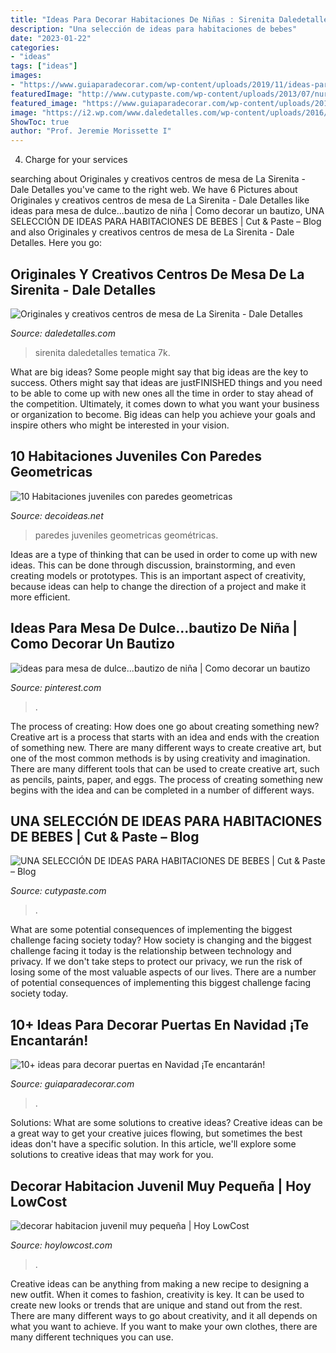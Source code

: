```yaml
---
title: "Ideas Para Decorar Habitaciones De Niñas : Sirenita Daledetalles Tematica 7k"
description: "Una selección de ideas para habitaciones de bebes"
date: "2023-01-22"
categories:
- "ideas"
tags: ["ideas"]
images:
- "https://www.guiaparadecorar.com/wp-content/uploads/2019/11/ideas-para-decorar-puertas-en-Navidad-3.jpg"
featuredImage: "http://www.cutypaste.com/wp-content/uploads/2013/07/nursery-09.png"
featured_image: "https://www.guiaparadecorar.com/wp-content/uploads/2019/11/ideas-para-decorar-puertas-en-Navidad-3.jpg"
image: "https://i2.wp.com/www.daledetalles.com/wp-content/uploads/2016/08/centro-de-mesa-sirenita10.jpg?resize=501%2C891"
ShowToc: true
author: "Prof. Jeremie Morissette I"
---
```



4. Charge for your services 

	

		
searching about Originales y creativos centros de mesa de La Sirenita - Dale Detalles you've came to the right web. We have 6 Pictures about Originales y creativos centros de mesa de La Sirenita - Dale Detalles like ideas para mesa de dulce...bautizo de niña | Como decorar un bautizo, UNA SELECCIÓN DE IDEAS PARA HABITACIONES DE BEBES | Cut &amp; Paste – Blog and also Originales y creativos centros de mesa de La Sirenita - Dale Detalles. Here you go:
		
    
## Originales Y Creativos Centros De Mesa De La Sirenita - Dale Detalles

<img loading=lazy src="https://i2.wp.com/www.daledetalles.com/wp-content/uploads/2016/08/centro-de-mesa-sirenita10.jpg?resize=501%2C891" onerror="this.onerror=null;this.src='https://tse4.mm.bing.net/th?id=OIP.wuIdaNDCV6_WaUBKoP3ZtgHaNK&amp;pid=15.1';" alt="Originales y creativos centros de mesa de La Sirenita - Dale Detalles">

_Source: daledetalles.com_

>sirenita daledetalles tematica 7k. 

	

What are big ideas?
Some people might say that big ideas are the key to success. Others might say that ideas are justFINISHED things and you need to be able to come up with new ones all the time in order to stay ahead of the competition. Ultimately, it comes down to what you want your business or organization to become. Big ideas can help you achieve your goals and inspire others who might be interested in your vision.

    
## 10 Habitaciones Juveniles Con Paredes Geometricas

<img loading=lazy src="https://www.decoideas.net/wp-content/uploads/2017/03/paredes-geometricas-1.jpg" onerror="this.onerror=null;this.src='https://tse3.mm.bing.net/th?id=OIP.vU3PbbYH8yPgsrdgsHofgAHaJ_&amp;pid=15.1';" alt="10 Habitaciones juveniles con paredes geometricas">

_Source: decoideas.net_

>paredes juveniles geometricas geométricas. 

	

Ideas are a type of thinking that can be used in order to come up with new ideas. This can be done through discussion, brainstorming, and even creating models or prototypes. This is an important aspect of creativity, because ideas can help to change the direction of a project and make it more efficient.

    
## Ideas Para Mesa De Dulce...bautizo De Niña | Como Decorar Un Bautizo

<img loading=lazy src="https://i.pinimg.com/736x/6e/62/24/6e6224087eb5ec135a240a8212329ae7--cup-cakes-ideas-para.jpg" onerror="this.onerror=null;this.src='https://tse3.mm.bing.net/th?id=OIP.kOswWfKW-6W40ewimIiyMADhEs&amp;pid=15.1';" alt="ideas para mesa de dulce...bautizo de niña | Como decorar un bautizo">

_Source: pinterest.com_

>. 

	

The process of creating: How does one go about creating something new?
Creative art is a process that starts with an idea and ends with the creation of something new. There are many different ways to create creative art, but one of the most common methods is by using creativity and imagination. There are many different tools that can be used to create creative art, such as pencils, paints, paper, and eggs. The process of creating something new begins with the idea and can be completed in a number of different ways.

    
## UNA SELECCIÓN DE IDEAS PARA HABITACIONES DE BEBES | Cut &amp; Paste – Blog

<img loading=lazy src="http://www.cutypaste.com/wp-content/uploads/2013/07/nursery-09.png" onerror="this.onerror=null;this.src='https://tse2.mm.bing.net/th?id=OIP.I310fq-iaSMtFFy8GxmhPwHaFj&amp;pid=15.1';" alt="UNA SELECCIÓN DE IDEAS PARA HABITACIONES DE BEBES | Cut &amp; Paste – Blog">

_Source: cutypaste.com_

>. 

	

What are some potential consequences of implementing the biggest challenge facing society today?
How society is changing and the biggest challenge facing it today is the relationship between technology and privacy. If we don't take steps to protect our privacy, we run the risk of losing some of the most valuable aspects of our lives. There are a number of potential consequences of implementing this biggest challenge facing society today.

    
## 10+ Ideas Para Decorar Puertas En Navidad ¡Te Encantarán!

<img loading=lazy src="https://www.guiaparadecorar.com/wp-content/uploads/2019/11/ideas-para-decorar-puertas-en-Navidad-3.jpg" onerror="this.onerror=null;this.src='https://tse3.mm.bing.net/th?id=OIP.nEO8P9twMKeUyzT4A9X_KwHaKw&amp;pid=15.1';" alt="10+ ideas para decorar puertas en Navidad ¡Te encantarán!">

_Source: guiaparadecorar.com_

>. 

	

Solutions: What are some solutions to creative ideas?
Creative ideas can be a great way to get your creative juices flowing, but sometimes the best ideas don't have a specific solution. In this article, we'll explore some solutions to creative ideas that may work for you.

    
## Decorar Habitacion Juvenil Muy Pequeña | Hoy LowCost

<img loading=lazy src="http://hoylowcost.com/wp-content/uploads/2015/06/decorar-habitacion-juvenil-muy-pequeña.jpg" onerror="this.onerror=null;this.src='https://tse4.mm.bing.net/th?id=OIP.BR1FvVahKX4nlrx5nV996QHaGE&amp;pid=15.1';" alt="decorar habitacion juvenil muy pequeña | Hoy LowCost">

_Source: hoylowcost.com_

>. 

	

Creative ideas can be anything from making a new recipe to designing a new outfit. When it comes to fashion, creativity is key. It can be used to create new looks or trends that are unique and stand out from the rest. There are many different ways to go about creativity, and it all depends on what you want to achieve. If you want to make your own clothes, there are many different techniques you can use.

